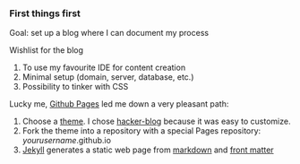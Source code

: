 ### First things first
Goal: set up a blog where I can document my process

Wishlist for the blog
1.  To use my favourite IDE for content creation
1.  Minimal setup (domain, server, database, etc.)
1.  Possibility to tinker with CSS

Lucky me, [Github Pages](https://pages.github.com/) led me down a very pleasant path:
1.  Choose a [theme](https://jekyllrb.com/docs/themes/#pick-up-a-theme). I chose [hacker-blog](https://github.com/tocttou/hacker-blog) because it was easy to customize.
1.  Fork the theme into a repository with a special Pages repository: _yourusername_.github.io
1.  [Jekyll](https://jekyllrb.com/) generates a static web page from [markdown](https://guides.github.com/features/mastering-markdown/) and [front matter](https://jekyllrb.com/docs/step-by-step/03-front-matter/)
